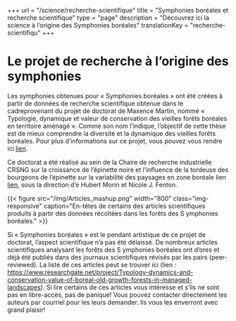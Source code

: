 +++
url =  "/science/recherche-scientifique"
title = "Symphonies boréales et recherche scientifique"
type = "page"
description =  "Découvrez ici la science à l’origine des Symphonies boréales"
translationKey = "recherche-scientifiqu"
+++


# Le projet de recherche à l’origine des symphonies 

Les symphonies obtenues pour « Symphonies boréales » ont été créées à partir de données de recherche scientifique obtenue dans le cadreprovenant du projet de doctorat de Maxence Martin, nommé « Typologie, dynamique et valeur de conservation des vieilles forêts boréales en territoire aménagé ». Comme son nom l’indique, l’objectif de cette thèse est de mieux comprendre la diversité et la dynamique des vieilles forêts boréales. Pour plus d’informations sur ce projet, vous pouvez vous rendre ici [lien](https://www.researchgate.net/project/Typology-dynamics-and-conservation-value-of-boreal-old-growth-forests-in-managed-landscapes "Typology, dynamics and conservation value of boreal old-growth forests in managed landscapes").


Ce doctorat a été réalisé au sein de la Chaire de recherche industrielle CRSNG sur la croissance de l’épinette noire et l’influence de la tordeuse des bourgeons de l’épinette sur la variabilité des paysages en zone boréale lien [lien](http://www.uqac.ca/chairtbe/ "Chaire de recherche industrielle CRSNG sur la croissance de l’épinette noire et l’influence de la tordeuse des bourgeons de l’épinette sur la variabilité des paysages en zone boréale"), sous la direction d’e Hubert  Morin et Nicole J. Fenton.

{{< figure src="/img/Articles_mashup.png" width="800" class="img-responsive" caption="En-têtes de certains des articles scientifiques produits à partir des données récoltées dans les forêts des S  ymphonies boréales." >}}


Si « Symphonies boréales » est le pendant artistique de ce projet de doctorat, l’aspect scientifique n’a pas été délaissé. De nombreux articles scientifiques analysant les forêts des S  ymphonies boréales ont d’ores et déjà été publiés dans des journaux scientifiques révisés par les pairs (peer-reviewed). La liste de ces articles peut se trouver ici (lien : https://www.researchgate.net/project/Typology-dynamics-and-conservation-value-of-boreal-old-growth-forests-in-managed-landscapes). Si lire certains de ces articles vous intéresse et s’ils ne sont pas en libre-accès, pas de panique! Vous pouvez contacter directement les auteurs par courriel pour les leurs demander. Ils vous les enverront avec grand plaisir!

